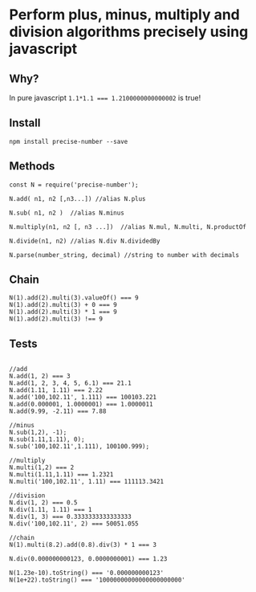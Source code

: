 # Perform plus, minus, multiply and division algorithms precisely using javascript

## Why?

In pure javascript `1.1*1.1 === 1.2100000000000002` is true! 

## Install

```
npm install precise-number --save
```

## Methods

```
const N = require('precise-number');

N.add( n1, n2 [,n3...]) //alias N.plus

N.sub( n1, n2 )  //alias N.minus

N.multiply(n1, n2 [, n3 ...])  //alias N.mul, N.multi, N.productOf

N.divide(n1, n2) //alias N.div N.dividedBy

N.parse(number_string, decimal) //string to number with decimals

```

## Chain
```
N(1).add(2).multi(3).valueOf() === 9
N(1).add(2).multi(3) + 0 === 9
N(1).add(2).multi(3) * 1 === 9
N(1).add(2).multi(3) !== 9

```

## Tests

```

//add
N.add(1, 2) === 3
N.add(1, 2, 3, 4, 5, 6.1) === 21.1
N.add(1.11, 1.11) === 2.22
N.add('100,102.11', 1.111) === 100103.221
N.add(0.000001, 1.0000001) === 1.0000011
N.add(9.99, -2.11) === 7.88

//minus
N.sub(1,2), -1);
N.sub(1.11,1.11), 0);
N.sub('100,102.11',1.111), 100100.999);

//multiply
N.multi(1,2) === 2
N.multi(1.11,1.11) === 1.2321
N.multi('100,102.11', 1.11) === 111113.3421

//division
N.div(1, 2) === 0.5
N.div(1.11, 1.11) === 1
N.div(1, 3) === 0.3333333333333333
N.div('100,102.11', 2) === 50051.055

//chain
N(1).multi(8.2).add(0.8).div(3) * 1 === 3

N.div(0.000000000123, 0.0000000001) === 1.23

N(1.23e-10).toString() === '0.000000000123'
N(1e+22).toString() === '10000000000000000000000'
```